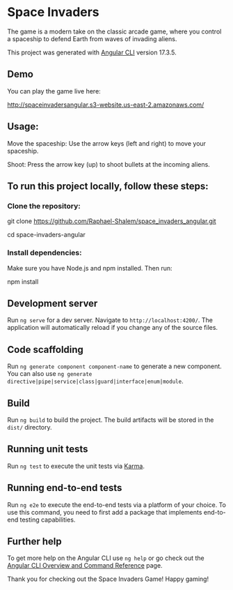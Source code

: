# Space Invaders

The game is a modern take on the classic arcade game, where you control a spaceship to defend Earth from waves of invading aliens.

This project was generated with [Angular CLI](https://github.com/angular/angular-cli) version 17.3.5.


## Demo

You can play the game live here:

http://spaceinvadersangular.s3-website.us-east-2.amazonaws.com/

## Usage:
Move the spaceship: Use the arrow keys (left and right) to move your spaceship.

Shoot: Press the arrow key (up) to shoot bullets at the incoming aliens.

## To run this project locally, follow these steps:

### Clone the repository:

git clone https://github.com/Raphael-Shalem/space_invaders_angular.git

cd space-invaders-angular

### Install dependencies:

Make sure you have Node.js and npm installed. Then run:

npm install

## Development server

Run `ng serve` for a dev server. Navigate to `http://localhost:4200/`. The application will automatically reload if you change any of the source files.

## Code scaffolding

Run `ng generate component component-name` to generate a new component. You can also use `ng generate directive|pipe|service|class|guard|interface|enum|module`.

## Build

Run `ng build` to build the project. The build artifacts will be stored in the `dist/` directory.

## Running unit tests

Run `ng test` to execute the unit tests via [Karma](https://karma-runner.github.io).

## Running end-to-end tests

Run `ng e2e` to execute the end-to-end tests via a platform of your choice. To use this command, you need to first add a package that implements end-to-end testing capabilities.

## Further help

To get more help on the Angular CLI use `ng help` or go check out the [Angular CLI Overview and Command Reference](https://angular.io/cli) page.

Thank you for checking out the Space Invaders Game! Happy gaming!
